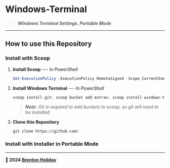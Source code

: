 # Windows-Terminal
> ***Windows Terminal Settings. Portable Mode***

---

## How to use this Repository

### Install with Scoop

1. **Install Scoop** --- *In PowerShell*

   ```powershell
   Set-ExecutionPolicy -ExecutionPolicy RemoteSigned -Scope CurrentUser; Invoke-RestMethod -Uri https://get.scoop.sh | Invoke-Expression
   ```

2. **Install Windows Terminal** --- *In PowerShell*

   ```powershell
   scoop install git; scoop bucket add extras; scoop install windows-terminal
   ```

   > ***Note:*** *Git is required to add buckets to scoop, so git will need to be installed.*
   
3. **Clone this Repository**

   ```
   git clone https://github.com/
   ```

   

### Install with Installer in Portable Mode

---

**🤍 2024 [Brenton Holiday](https://brenton.holiday)**
